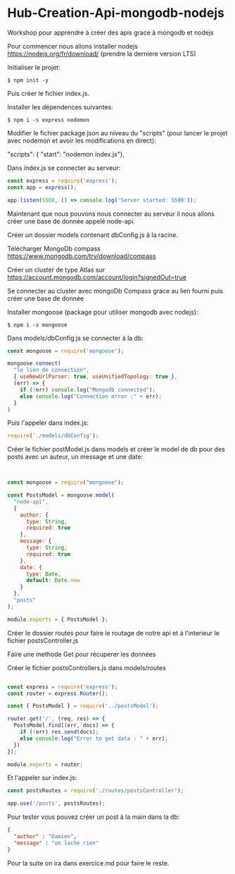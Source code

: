 # Hub-Creation-Api-mongodb-nodejs
Workshop pour apprendre à créer des apis grace à mongodb et nodejs

Pour commencer nous allons installer nodejs https://nodejs.org/fr/download/ (prendre la derniere version LTS)

Initialiser le projet:

<!--sec data-title="Your first command: OS X and Linux" data-id="OSX_Linux_whoami" data-collapse=true ces-->

    $ npm init -y
    
<!--endsec-->

Puis créer le fichier index.js.

Installer les dépendences suivantes:

<!--sec data-title="Your first command: OS X and Linux" data-id="OSX_Linux_whoami" data-collapse=true ces-->

    $ npm i -s express nodemon
    
<!--endsec-->

Modifier le fichier package.json au niveau du "scripts" (pour lancer le projet avec nodemon et avoir les modifications en direct):

"scripts": { "start": "nodemon index.js"},

Dans index.js se connecter au serveur:

```javascript
const express = require('express');
const app = express();

app.listen(5500, () => console.log('Server started: 5500'));
```
Maintenant que nous pouvons nous connecter au serveur il nous allons créer une base de donnée appelé node-api.

Créer un dossier models contenant dbConfig.js à la racine.

Télécharger MongoDb compass https://www.mongodb.com/try/download/compass

Créer un cluster de type Atlas sur https://account.mongodb.com/account/login?signedOut=true

Se connecter au cluster avec mongoDb Compass grace au lien fourni puis créer une base de donnée

Installer mongoose (package pour utiliser mongodb avec nodejs):

<!--sec data-title="Your first command: OS X and Linux" data-id="OSX_Linux_whoami" data-collapse=true ces-->

    $ npm i -s mongoose
    
<!--endsec-->

Dans models/dbConfig.js se connecter à la db:

```javascript
const mongoose = require('mongoose');

mongoose.connect(
  "le lien de connection",
  { useNewUrlParser: true, useUnifiedTopology: true },
  (err) => {
    if (!err) console.log("Mongodb connected");
    else console.log("Connection error :" + err);
  }
)
```

Puis l'appeler dans index.js:

```javascript
require('./models/dbConfig');
```

Créer le fichier postModel.js dans models et créer le model de db pour des posts avec un auteur, un message et une date:

```javascript

   
const mongoose = require("mongoose");

const PostsModel = mongoose.model(
  "node-api",
  {
    author: {
      type: String,
      required: true
    },
    message: {
      type: String,
      required: true
    },
    date: {
      type: Date,
      default: Date.now
    }
  },
  "posts"
);

module.exports = { PostsModel };
```

Créer le dossier routes pour faire le routage de notre api et à l'interieur le fichier postsController.js

Faire une methode Get pour récuperer les données

Créer le fichier postsControllers.js dans models/routes

```javascript

const express = require('express');
const router = express.Router();

const { PostsModel } = require('../postsModel');

router.get('/', (req, res) => {
  PostsModel.find((err, docs) => {
    if (!err) res.send(docs);
    else console.log("Error to get data : " + err);
  })
});

module.exports = router;

```

Et l'appeler sur index.js: 

```javascript
const postsRoutes = require('./routes/postsController');

app.use('/posts', postsRoutes);
```

Pour tester vous pouvez créer un post à la main dans la db:

```json
{
  "author" : "Damien",
  "message" : "on lache rien"
}

```

Pour la suite on ira dans exercice.md pour faire le reste.
